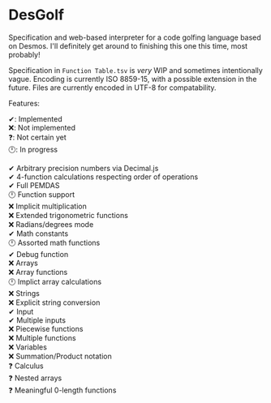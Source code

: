 # DesGolf
Specification and web-based interpreter for a code golfing language based on Desmos. I'll definitely get around to finishing this one this time, most probably!

Specification in `Function Table.tsv` is _very_ WIP and sometimes intentionally vague. Encoding is currently ISO 8859-15, with a possible extension in the future. Files are currently encoded in UTF-8 for compatability.

Features:

✔: Implemented  
❌: Not implemented  
❓: Not certain yet  
🕛: In progress  

✔ Arbitrary precision numbers via Decimal.js  
✔ 4-function calculations respecting order of operations  
✔ Full PEMDAS  
🕛 Function support  
❌ Implicit multiplication  
❌ Extended trigonometric functions  
❌ Radians/degrees mode  
✔ Math constants  
🕛 Assorted math functions  
✔ Debug function  
❌ Arrays  
❌ Array functions  
🕛 Implict array calculations  
❌ Strings  
❌ Explicit string conversion  
✔ Input  
✔ Multiple inputs  
❌ Piecewise functions  
❌ Multiple functions  
❌ Variables  
❌ Summation/Product notation  
❓ Calculus  
❓ Nested arrays  
❓ Meaningful 0-length functions  